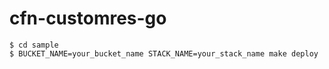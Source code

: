 # cfn-customres-go

```shell
$ cd sample
$ BUCKET_NAME=your_bucket_name STACK_NAME=your_stack_name make deploy
```